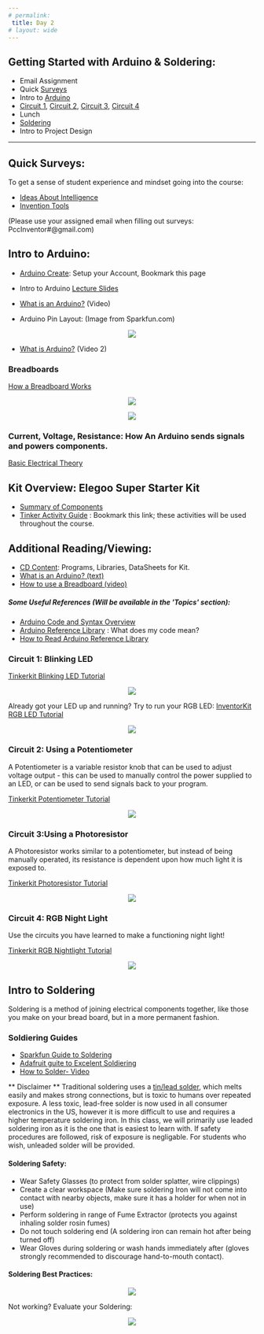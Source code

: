 ```yaml
---
# permalink: 
 title: Day 2
# layout: wide
---
```


## Getting Started with Arduino & Soldering:

- Email Assignment
- Quick [Surveys](#Surveys)
- Intro to [Arduino](#Arduino)
- [Circuit 1](#Circuit-1), [Circuit 2](#Circuit-2), [Circuit 3](#Circuit-3), [Circuit 4](#Circuit-4)
- Lunch
- [Soldering](#Soldering) 
- Intro to Project Design

---------------------------------

<a name="Surveys"></a>
## Quick Surveys:

To get a sense of student experience and mindset going into the course:

- [Ideas About Intelligence](https://docs.google.com/forms/d/e/1FAIpQLSe2YgZePQdM-iPwsqOFybcWD7vd8Nt2uOVsm7ZAAPiyOaX2yQ/viewform?usp=sf_link)
- [Invention Tools](https://docs.google.com/forms/d/e/1FAIpQLScfzhtg9gMct8nnUxubdCprvSDF7JRHm7fA3sOJ2d0bZfRCYQ/viewform?usp=sf_link) 

(Please use your assigned email when filling out surveys: PccInventor#@gmail.com)

<a name="Arduino"></a>
## Intro to Arduino:
- [Arduino Create](https://create.arduino.cc/): Setup your Account, Bookmark this page
- Intro to Arduino [Lecture Slides](/assets/images/Intro-to-Arduino.pdf)

- [What is an Arduino?](https://www.youtube.com/watch?v=9vQY2oTrLkY) (Video)
- Arduino Pin Layout: (Image from Sparkfun.com)
<p align="center">
<img src="/assets/images/ArduinoPinLayout.png">
</p>

- [What is Arduino?](https://youtu.be/_h1m6R9YW8c) (Video 2)

### Breadboards
[How a Breadboard Works](https://learn.sparkfun.com/tutorials/how-to-use-a-breadboard)

<p align="center">
<img src="/assets/images/breadboard.JPG">
</p>
<p align="center">
<img src="/assets/images/breadboard2.JPG">
</p>

### Current, Voltage, Resistance: How An Arduino sends signals and powers components. 
[Basic Electrical Theory](https://learn.sparkfun.com/tutorials/voltage-current-resistance-and-ohms-law)

## Kit Overview: Elegoo Super Starter Kit
- [Summary of Components](/PCC-Inventor-Camp/kit-contents/)   
- [Tinker Activity Guide](https://learn.sparkfun.com/tutorials/activity-guide-for-sparkfun-tinker-kit/introduction) : Bookmark this link; these activities will be used throughout the course.


## Additional Reading/Viewing:
- [CD Content](https://drive.google.com/drive/folders/1g1QEL_eiZKXUURxtWOOyFW0e9Gh81e6L?usp=sharing): Programs, Libraries, DataSheets for Kit.
- [What is an Arduino? (text)](https://learn.sparkfun.com/tutorials/what-is-an-arduino)
- [How to use a Breadboard (video)](https://www.youtube.com/watch?time_continue=454&v=6WReFkfrUIk)

##### Some Useful References (Will be available in the 'Topics' section):
- [Arduino Code and Syntax Overview](https://programmingelectronics.com/tutorial-3-arduino-ide-and-sketch-overview/)
- [Arduino Reference Library](https://www.arduino.cc/reference/en/) : What does my code mean?
- [How to Read Arduino Reference Library](https://programmingelectronics.com/how-to-use-and-understand-the-arduino-reference/)

<a name="Circuit-1"></a>
### Circuit 1: Blinking LED
[Tinkerkit Blinking LED Tutorial](https://learn.sparkfun.com/tutorials/activity-guide-for-sparkfun-tinker-kit/circuit-1-blink-an-led)

<p align="center">

<img src ="/assets/images/Tinker_Kit_Circuit1_BlinkDemo.jpg">
</p>

Already got your LED up and running? Try to run your RGB LED: [InventorKit RGB LED Tutorial](https://learn.sparkfun.com/tutorials/sik-experiment-guide-for-arduino---v32/experiment-3-driving-an-rgb-led)

<p align="center">
<img src ="/assets/images/RGBLED.jpg">
</p>

<a name="Circuit-2"></a>

### Circuit 2: Using a Potentiometer
A Potentiometer is a variable resistor knob that can be used to adjust voltage output - this can be used to manually control the power supplied to an LED, or can be used to send signals back to your program.

[Tinkerkit Potentiometer Tutorial](https://learn.sparkfun.com/tutorials/activity-guide-for-sparkfun-tinker-kit/circuit-2-potentiometer)

<p align="center">

<img src ="/assets/images/pot.jpg">
</p>

<a name="Circuit-3"></a>
### Circuit 3:Using a Photoresistor

A Photoresistor works similar to a potentiometer, but instead of being manually operated, its resistance is dependent upon how much light it is exposed to.

[Tinkerkit Photoresistor Tutorial](https://learn.sparkfun.com/tutorials/activity-guide-for-sparkfun-tinker-kit/circuit-3-photoresistor)

<p align="center">

<img src ="/assets/images/photocell.jpg">
</p>

<a name="Circuit-4"></a>

### Circuit 4: RGB Night Light

Use the circuits you have learned to make a functioning night light!

[Tinkerkit RGB Nightlight Tutorial](https://learn.sparkfun.com/tutorials/activity-guide-for-sparkfun-tinker-kit/circuit-4-rgb-night-light)

<p align="center">

<img src ="/assets/images/Nightlight.jpg">
</p>



<a name="Soldering"></a>
## Intro to Soldering

Soldering is a method of joining electrical components together, like those you make on your bread board, but in a more permanent fashion. 

### Soldiering Guides

- [Sparkfun Guide to Soldering](https://learn.sparkfun.com/tutorials/how-to-solder-through-hole-soldering)
- [Adafruit guite to Excelent Soldiering](https://learn.adafruit.com/adafruit-guide-excellent-soldering/tools)
- [How to Solder- Video](https://youtu.be/QKbJxytERvg)


** Disclaimer ** Traditional soldering uses a [tin/lead solder](/assets/PDF/SolderMSDS.pdf), which melts easily and makes strong connections, but is toxic to humans over repeated exposure. A less toxic, lead-free solder is now used in all consumer electronics in the US, however it is more difficult to use and requires a higher temperature soldering iron. In this class, we will primarily use leaded soldering iron as it is the one that is easiest to learn with. If safety procedures are followed, risk of exposure is negligable. For students who wish, unleaded solder will be provided. 

#### Soldering Safety:
- Wear Safety Glasses (to protect from solder splatter, wire clippings)
- Create a clear workspace (Make sure soldering Iron will not come into contact with nearby objects, make sure it has a holder for when not in use)
- Perform soldering in range of Fume Extractor (protects you against inhaling solder rosin fumes)
- Do not touch soldering end (A soldering iron can remain hot after being turned off)
- Wear Gloves during soldering or wash hands immediately after (gloves strongly recommended to discourage hand-to-mouth contact).

#### Soldering Best Practices:

<p align="center">
<img src="/assets/images/soldermethod.jpg">
</p>

 Not working? Evaluate your Soldering:
 
 <p align="center">
 <img src="/assets/images/solderingresults.jpg">
 </p>
 
 



